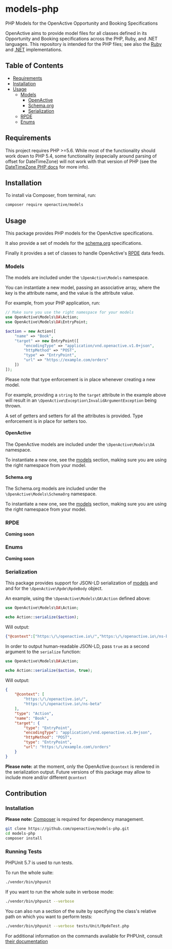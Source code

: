 # models-php
PHP Models for the OpenActive Opportunity and Booking Specifications

OpenActive aims to provide model files for all classes defined in its Opportunity and Booking specifications across the PHP, Ruby, and .NET languages. This repository is intended for the PHP files; see also the [Ruby](https://github.com/openactive/models-ruby/) and [.NET](https://github.com/openactive/OpenActive.NET) implementations.

## Table of Contents
- [Requirements](#requirements)
- [Installation](#installation)
- [Usage](#usage)
    - [Models](#models)
        - [OpenActive](#openactive)
        - [Schema.org](#schemaorg)
        - [Serialization](#serialization)
    - [RPDE](#rpde)
    - [Enums](#enums)

## Requirements
This project requires PHP >=5.6.
While most of the functionality should work down to PHP 5.4, some functionality (especially around parsing of offset for DateTimeZone) will not work with that version of PHP (see the [DateTimeZone PHP docs](https://www.php.net/manual/en/datetimezone.construct.php#refsect1-datetimezone.construct-changelog) for more info).

## Installation
To install via Composer, from terminal, run:
```bash
composer require openactive/models
```

## Usage

This package provides PHP models for the OpenActive specifications.

It also provide a set of models for the [schema.org](https://schema.org) specifications.

Finally it provides a set of classes to handle OpenActive's [RPDE](https://developer.openactive.io/publishing-data/data-feeds/how-a-data-feed-works) data feeds.

### Models

The models are included under the `\OpenActive\Models` namespace.

You can instantiate a new model, passing an associative array, where the key is the attribute name, and the value is the attribute value.

For example, from your PHP application, run:

```php
// Make sure you use the right namespace for your models
use OpenActive\Models\OA\Action;
use OpenActive\Models\OA\EntryPoint;

$action = new Action([
    "name" => "Book",
    "target" => new EntryPoint([
        "encodingType" => "application/vnd.openactive.v1.0+json",
        "httpMethod" => "POST",
        "type" => "EntryPoint",
        "url" => "https://example.com/orders"
    ])
]);
```

Please note that type enforcement is in place whenever creating a new model.

For example, providing a `string` to the `target` attribute in the example above will result in an `\OpenActive\Exception\InvalidArgumentException` being thrown.

A set of getters and setters for all the attributes is provided. Type enforcement is in place for setters too.

#### OpenActive

The OpenActive models are included under the `\OpenActive\Models\OA` namespace.

To instantiate a new one, see the [models](#models) section, making sure you are using the right namespace from your model.

#### Schema.org

The Schema.org models are included under the `\OpenActive\Models\SchemaOrg` namespace.

To instantiate a new one, see the [models](#models) section, making sure you are using the right namespace from your model.

### RPDE

**Coming soon**

### Enums

**Coming soon**

### Serialization

This package provides support for JSON-LD serialization of [models](#models) and and for the `\OpenActive\Rpde\RpdeBody` object.

An example, using the `\OpenActive\Models\OA\Action` defined above:
```php
use OpenActive\Models\OA\Action;

echo Action::serialize($action);
```

Will output:
```json
{"@context":["https:\/\/openactive.io\/","https:\/\/openactive.io\/ns-beta"],"type":"Action","name":"Book","target":{"type":"EntryPoint","encodingType":"application\/vnd.openactive.v1.0+json","httpMethod":"POST","type":"EntryPoint","url":"https:\/\/example.com\/orders"}}
```

In order to output human-readable JSON-LD, pass `true` as a second argument to the `serialize` function:
```php
use OpenActive\Models\OA\Action;

echo Action::serialize($action, true);
```

Will output:
```json
{
    "@context": [
        "https:\/\/openactive.io\/",
        "https:\/\/openactive.io\/ns-beta"
    ],
    "type": "Action",
    "name": "Book",
    "target": {
        "type": "EntryPoint",
        "encodingType": "application\/vnd.openactive.v1.0+json",
        "httpMethod": "POST",
        "type": "EntryPoint",
        "url": "https:\/\/example.com\/orders"
    }
}
```

**Please note:** at the moment, only the OpenActive `@context` is rendered in the serialization output. Future versions of this package may allow to include more and/or different `@context`

## Contribution

### Installation
**Please note:** [Composer](https://getcomposer.org/doc/00-intro.md#installation-linux-unix-macos) is required for dependency management.

```bash
git clone https://github.com/openactive/models-php.git
cd models-php
composer install
```

### Running Tests
PHPUnit 5.7 is used to run tests.

To run the whole suite:
```bash
./vendor/bin/phpunit
```

If you want to run the whole suite in verbose mode:
```bash
./vendor/bin/phpunit --verbose
```

You can also run a section of the suite by specifying the class's relative path on which you want to perform tests:
```bash
./vendor/bin/phpunit --verbose tests/Unit/RpdeTest.php
```

For additional information on the commands available for PHPUnit,
consult [their documentation](https://phpunit.de/manual/5.7/en/installation.html)
